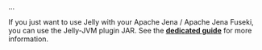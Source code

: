...

If you just want to use Jelly with your Apache Jena / Apache Jena Fuseki, you can use the Jelly-JVM plugin JAR. See the **[dedicated guide](../getting-started-plugins.md#apache-jena-apache-jena-fuseki)** for more information.


